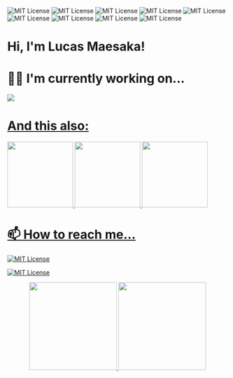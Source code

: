 
![MIT License](https://img.shields.io/badge/Linux-FCC624?style=for-the-badge&logo=linux&logoColor=black)
![MIT License](https://img.shields.io/badge/C%23-239120?style=for-the-badge&logo=c-sharp&logoColor=white)
![MIT License](https://img.shields.io/badge/Python-14354C?style=for-the-badge&logo=python&logoColor=white)
![MIT License](https://img.shields.io/badge/JavaScript-F7DF1E?style=for-the-badge&logo=javascript&logoColor=black)
![MIT License](https://img.shields.io/badge/TypeScript-007ACC?style=for-the-badge&logo=typescript&logoColor=white)
![MIT License](https://img.shields.io/badge/Java-ED8B00?style=for-the-badge&logo=openjdk&logoColor=white)
![MIT License](https://img.shields.io/badge/React-20232A?style=for-the-badge&logo=react&logoColor=61DAFB)
![MIT License](https://img.shields.io/badge/Angular-DD0031?style=for-the-badge&logo=angular&logoColor=white)
![MIT License](https://img.shields.io/badge/Amazon_AWS-232F3E?style=for-the-badge&logo=amazon-aws&logoColor=white)

# Hi, I'm Lucas Maesaka!

# 👩‍💻 I'm currently working on...
  <a href="https://github.com/hidekimaesaka/kabum-price-alert">
  <img src="https://github-readme-stats.vercel.app/api/pin/?username=hidekimaesaka&repo=kabum-price-alert&theme=midnight-purple"/>
    <h1>And this also:</h1>
<div align="left">
  <a href="https://github.com/hidekimaesaka/app-invest-product-svc">
  <img height="150em" src="https://github-readme-stats.vercel.app/api/pin/?username=hidekimaesaka&repo=app-invest-product-svc&theme=midnight-purple"/>
  <a href="https://github.com/hidekimaesaka/app-invest-front-end">
  <img height="150em" src="https://github-readme-stats.vercel.app/api/pin/?username=hidekimaesaka&repo=app-invest-front-end&theme=midnight-purple"/>
  <a href="https://github.com/hidekimaesaka/app-invest-user-svc">
  <img height="150em" src="https://github-readme-stats.vercel.app/api/pin/?username=hidekimaesaka&repo=app-invest-user-svc&theme=midnight-purple"/>
</div>

# 📫 How to reach me...

[![MIT License](https://img.shields.io/badge/Gmail-D14836?style=for-the-badge&logo=gmail&logoColor=white)](mailto:lucasmsk11@gmail.com)

[![MIT License](https://img.shields.io/badge/website-000000?style=for-the-badge&logo=About.me&logoColor=white)](https://lucasmaesaka.com)

<div align="center"> 
    <a href="https://github.com/hidekimaesaka">
  <img height="200em" src="https://github-readme-stats.vercel.app/api/top-langs/?username=hidekimaesaka&layout=compact&langs_count=7&theme=midnight-purple"/>
  <a href="https://github.com/hidekimaesaka">
<img height="200em" src="https://images-wixmp-ed30a86b8c4ca887773594c2.wixmp.com/f/e96c617f-4bb3-4914-942a-07fd8f114854/damjapo-9e3299ef-de7d-4c09-8bfe-7aab80e4d8b0.gif?token=eyJ0eXAiOiJKV1QiLCJhbGciOiJIUzI1NiJ9.eyJzdWIiOiJ1cm46YXBwOjdlMGQxODg5ODIyNjQzNzNhNWYwZDQxNWVhMGQyNmUwIiwiaXNzIjoidXJuOmFwcDo3ZTBkMTg4OTgyMjY0MzczYTVmMGQ0MTVlYTBkMjZlMCIsIm9iaiI6W1t7InBhdGgiOiJcL2ZcL2U5NmM2MTdmLTRiYjMtNDkxNC05NDJhLTA3ZmQ4ZjExNDg1NFwvZGFtamFwby05ZTMyOTllZi1kZTdkLTRjMDktOGJmZS03YWFiODBlNGQ4YjAuZ2lmIn1dXSwiYXVkIjpbInVybjpzZXJ2aWNlOmZpbGUuZG93bmxvYWQiXX0.2jqbydZmJQ9DJfJk1BKeuVcTi-1SNqaIUGqGBX9bOqc"/>

</div>
